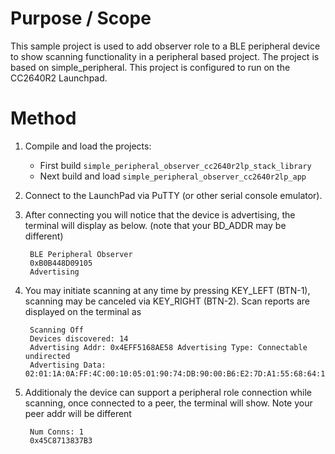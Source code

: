 Purpose / Scope
===============

This sample project is used to add observer role to a BLE peripheral device to
show scanning functionality in a peripheral based project. The project is based
on simple_peripheral. This project is configured to run on the CC2640R2
Launchpad. 


Method
======

1. Compile and load the projects:
    - First build `simple_peripheral_observer_cc2640r2lp_stack_library`
    - Next build and load `simple_peripheral_observer_cc2640r2lp_app`

2. Connect to the LaunchPad via PuTTY (or other serial console emulator).

3. After connecting you will notice that the device is advertising, the terminal will display as below. (note that your BD_ADDR may be different)

        BLE Peripheral Observer
        0xB0B448D09105
        Advertising

4. You may initiate scanning at any time by pressing KEY\_LEFT (BTN-1), scanning may be canceled via KEY\_RIGHT (BTN-2). Scan reports are displayed on the terminal as

        Scanning Off
        Devices discovered: 14
        Advertising Addr: 0x4EFF5168AE58 Advertising Type: Connectable undirected
        Advertising Data: 02:01:1A:0A:FF:4C:00:10:05:01:90:74:DB:90:00:B6:E2:7D:A1:55:68:64:1D:2E:1E:B5:35:2D:34:20:


5. Additionaly the device can support a peripheral role connection while scanning, once connected to a peer, the terminal will show. Note your peer addr will be different

        Num Conns: 1
        0x45C8713837B3
